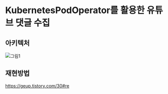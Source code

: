 # KubernetesPodOperator를 활용한 유튜브 댓글 수집

## 아키텍처
![그림1](https://user-images.githubusercontent.com/33981028/190533819-eb50aec4-11c4-4a65-8d18-bd1d78e93c61.png)

## 재현방법
https://geup.tistory.com/30#re
